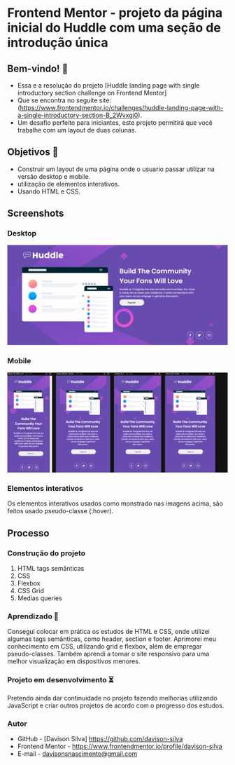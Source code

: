 # Frontend Mentor - projeto da página inicial do Huddle com uma seção de introdução única

## Bem-vindo! 👋

- Essa e a resolução do projeto [Huddle landing page with single introductory section challenge on Frontend Mentor]
- Que se encontra no seguite site: (https://www.frontendmentor.io/challenges/huddle-landing-page-with-a-single-introductory-section-B_2Wvxgi0).
- Um desafio perfeito para iniciantes, este projeto permitirá que você trabalhe com um layout de duas colunas.

## Objetivos 🎯

- Construir um layout de uma página onde o usuario passar utilizar na versão desktop e mobile.
- utilização de elementos interativos.
- Usando HTML e CSS.

## Screenshots

### Desktop

<img src="./src/design/tela-desktop.gif" alt="imagem do projeto versão desktop">

### Mobile

<img src="./src/design/tela-mobile.gif" alt="imagem do projeto versão mobile">

### Elementos interativos

Os elementos interativos usados como monstrado nas imagens acima, são feitos usado pseudo-classe (:hover).

## Processo

### Construção do projeto

<ol>
<li>HTML tags semânticas</li>
<li>CSS</li>
<li>Flexbox</li>
<li>CSS Grid</li>
<li>Medias queries</li>
</ol>

### Aprendizado 🚀

Consegui colocar em prática os estudos de HTML e CSS, onde utilizei algumas tags semânticas, como header, section e footer. Aprimorei meu conhecimento em CSS, utilizando grid e flexbox, além de empregar pseudo-classes. Também aprendi a tornar o site responsivo para uma melhor visualização em dispositivos menores.

### Projeto em desenvolvimento ⏳

Pretendo ainda dar continuidade no projeto fazendo melhorias utilizando JavaScript e criar outros projetos de acordo com o progresso dos estudos.

### Autor

- GitHub - [Davison Silva] https://github.com/davison-silva
- Frontend Mentor - https://www.frontendmentor.io/profile/davison-silva
- E-mail - davisonsnascimento@gmail.com